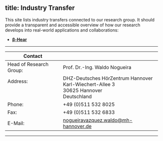 title: Industry Transfer
---

This site lists industry transfers connected to our research group. It should provide a transparent and accessible overview of how our research develops into real-world applications and collaborations:

- **[β-Hear](https://vianna.de/01_workgroups/nogueira/transfer/betterhear.md)**





---

| Contact                 |                            |
| ------------------------|--------------------------- |
| Head of Research Group:<br>          | Prof. Dr.-Ing. Waldo Nogueira|
| Address: <br><br><br>   | DHZ-Deutsches HörZentrum Hannover<br> Karl-Wiechert-Allee 3 <br> 30625 Hannover <br> Deutschland |
| Phone:                  | +49 (0)511 532 8025 |
| Fax:                    | +49 (0)511 532 6833 |
| E-Mail:                 |<nogueiravazquez.waldo@mh-hannover.de>|


---

